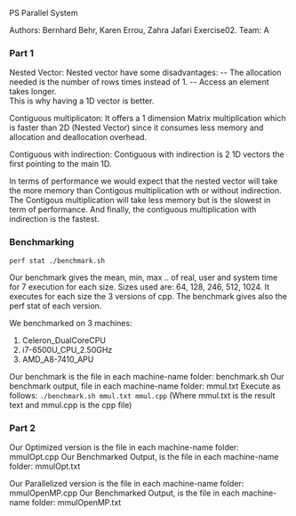 PS Parallel System

Authors: Bernhard Behr, Karen Errou, Zahra Jafari
Exercise02.
Team: A

### Part 1

Nested Vector: Nested vector have some disadvantages: 
-- The allocation needed is the number of rows times instead of 1.
-- Access an element takes longer.  
This is why having a 1D vector is better.

Contiguous multiplicaton: It offers a 1 dimension Matrix multiplication which is faster than 2D (Nested Vector) since it consumes less memory and allocation and deallocation overhead.

Contiguous with indirection: Contiguous with indirection is 2 1D vectors the first pointing to the main 1D.

In terms of performance we would expect that the nested vector will take the more memory than Contigous multiplication wth or without indirection.
The Contigous multiplication will take less memory but is the slowest in term of performance.
And finally, the contiguous multiplication with indirection is the fastest.

### Benchmarking

`perf stat ./benchmark.sh `

Our benchmark gives the mean, min, max .. of real, user and system time for 7 execution for each size.
Sizes used are: 64, 128, 246, 512, 1024.
It executes for each size the 3 versions of cpp.
The benchmark gives also the perf stat of each version.

We benchmarked on 3 machines:   
1. Celeron_DualCoreCPU
2. i7-6500U_CPU_2.50GHz
3. AMD_A8-7410_APU

Our benchmark is the file in each machine-name folder: benchmark.sh
Our benchmark output, file in each machine-name folder: mmul.txt
Execute as follows: ` ./benchmark.sh mmul.txt mmul.cpp `  (Where mmul.txt is the result text and mmul.cpp is the cpp file)

### Part 2

Our Optimized version is the file in each machine-name folder: mmulOpt.cpp
Our Benchmarked Output, is the file in each machine-name folder: mmulOpt.txt

Our Parallelized version is the file in each machine-name folder: mmulOpenMP.cpp
Our Benchmarked Output, is the file in each machine-name folder: mmulOpenMP.txt

